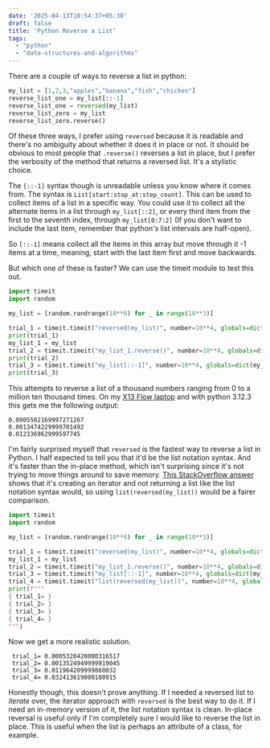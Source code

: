 ```yaml
---
date: '2025-04-13T10:54:37+05:30'
draft: false
title: 'Python Reverse a List'
tags:
  - "python"
  - "data-structures-and-algorithms"
---
```


There are a couple of ways to reverse a list in python:

```python
my_list = [1,2,3,"apples","banana","fish","chicken"]
reverse_list_one = my_list[::-1]
reverse_list_one = reversed(my_list)
reverse_list_zero = my_list
reverse_list_zero.reverse()
```

Of these three ways, I prefer using `reversed` because it is readable and there's no ambiguity about whether it does it in place or not. It should be obvious to most people that `.reverse()` reverses a list in place,
but I prefer the verbosity of the method that returns a reversed list. It's a stylistic choice.

The `[::-1]` syntax though is unreadable unless you know where it comes from. The syntax is `List[start:stop_at:step_count]`. This can be used to collect items of a list in a specific way. You could use it to collect all the alternate items in a list through `my_list[::2]`, or every third item from the first to the seventh index, through `my_list[0:7:2]` (If you don't want to include the last item, remember that python's list intervals are half-open).

So `[::-1]` means collect all the items in this array but move through it -1 items at a time, meaning, start with the last item first and move backwards.

But which one of these is faster? We can use the timeit module to test this out.

```python
import timeit
import random

my_list = [random.randrange(10**6) for _ in range(10**3)]

trial_1 = timeit.timeit("reversed(my_list)", number=10**4, globals=dict(my_list=my_list))
print(trial_1)
my_list_1 = my_list
trial_2 = timeit.timeit("my_list_1.reverse()", number=10**4, globals=dict(my_list_1=my_list_1))
print(trial_2)
trial_3 = timeit.timeit("my_list[::-1]", number=10**4, globals=dict(my_list=my_list))
print(trial_3)
```

This attempts to reverse a list of a thousand numbers ranging from 0 to a million ten thousand times. On my [X13 Flow laptop](/gear/#laptop---asus-x13-flow-2022) and with python 3.12.3 this gets me the following output:

```
0.0005502169997271267
0.0013474229999701492
0.012336962999597745
```

I'm fairly surprised myself that `reversed` is the fastest way to reverse a list in Python. I half expected to tell you that it'd be the list notation syntax. And it's faster than the in-place method, which isn't surprising since it's not trying to move things around to save memory. [This StackOverflow answer](https://stackoverflow.com/questions/65540349/time-complexity-of-reversed-in-python-3) shows that it's creating an iterator and not returning a list like the list notation syntax would, so using `list(reversed(my_list))` would be a fairer comparison.


```python
import timeit
import random

my_list = [random.randrange(10**6) for _ in range(10**3)]

trial_1 = timeit.timeit("reversed(my_list)", number=10**4, globals=dict(my_list=my_list))
my_list_1 = my_list
trial_2 = timeit.timeit("my_list_1.reverse()", number=10**4, globals=dict(my_list_1=my_list_1))
trial_3 = timeit.timeit("my_list[::-1]", number=10**4, globals=dict(my_list=my_list))
trial_4 = timeit.timeit("list(reversed(my_list))", number=10**4, globals=dict(my_list=my_list))
print(f"""
{ trial_1= }
{ trial_2= }
{ trial_3= }
{ trial_4= }
""")
```

Now we get a more realistic solution. 

```
 trial_1= 0.0005320420000316517
 trial_2= 0.0013524949999919045
 trial_3= 0.011964209999860032
 trial_4= 0.032413619000180915
```

Honestly though, this doesn't prove anything. If I needed a reversed list to _iterate_ over, the iterator approach with `reversed` is the best way to do it. If I need an in-memory version of it, the list notation syntax is clean. In-place reversal is useful only if I'm completely sure I would like to reverse the list in place. This is useful when the list is perhaps an attribute of a class, for example.